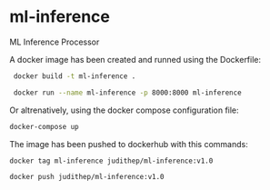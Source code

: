 # ml-inference
ML Inference Processor

A docker image has been created and runned using the Dockerfile:

```bash
 docker build -t ml-inference .
```

```bash
 docker run --name ml-inference -p 8000:8000 ml-inference
```

Or altrenatively, using the docker compose configuration file:

```bash
docker-compose up
```

The image has been pushed to dockerhub with this commands:

```bash
docker tag ml-inference judithep/ml-inference:v1.0
```

```bash
docker push judithep/ml-inference:v1.0
```